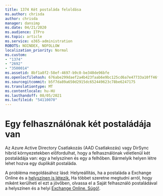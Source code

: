 ```yaml
---
title: 1374 Két postaláda feloldása
ms.author: chrisda
author: chrisda
manager: dansimp
ms.date: 04/21/2020
ms.audience: ITPro
ms.topic: article
ms.service: o365-administration
ROBOTS: NOINDEX, NOFOLLOW
localization_priority: Normal
ms.custom:
- "1374"
- "2692"
- "3500014"
ms.assetid: 8bf1a8f2-58ef-4697-b9c0-be340de96bfe
ms.openlocfilehash: 676abe299daef2a4b423faab6e9bc125cd6a7e47733a10ff46f9f492cc5ad34d
ms.sourcegitcommit: b5f7da89a650d2915dc652449623c78be6247175
ms.translationtype: MT
ms.contentlocale: hu-HU
ms.lasthandoff: 08/05/2021
ms.locfileid: "54110070"
---
```

# <a name="a-user-has-two-mailboxes"></a>Egy felhasználónak két postaládája van

Az Azure Active Directory Csatlakozás (AAD Csatlakozás) vagy DirSync hibrid környezetekben előfordulhat, hogy a felhasználónak véletlenül két postaládája van: egy a helyszínen és egy a felhőben. Bármelyik helyen létre lehet hozva egy duplikált postaláda.

A probléma megoldásához lásd: Helyreállítás, ha a postaláda a Exchange Online és a [helyszínen is létezik.](https://docs.microsoft.com/exchange/troubleshoot/move-mailboxes/mailbox-exists-exo-onpremises) Ha többet szeretne megtudni arról, hogy miként kerülheti el ezt a jövőben, olvassa el a Saját felhasználó postaládával a helyszínen és a helyi [Exchange Online. Súgó!](https://techcommunity.microsoft.com/t5/Exchange-Team-Blog/My-user-has-a-mailbox-both-on-premises-and-in-Exchange-Online/ba-p/846809).
